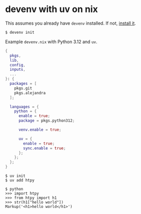 # devenv with uv on nix

This assumes you already have `devenv` installed. If not, [install it](https://devenv.sh/getting-started/).

```shell
$ devenv init
```

Example `devenv.nix` with Python 3.12 and `uv`.

```nix
{
  pkgs,
  lib,
  config,
  inputs,
  ...
}: {
  packages = [
    pkgs.git
    pkgs.alejandra
  ];

  languages = {
    python = {
      enable = true;
      package = pkgs.python312;

      venv.enable = true;

      uv = {
        enable = true;
        sync.enable = true;
      };
    };
  };
}
```

```shell
$ uv init
$ uv add htpy
```

```shell
$ python
>>> import htpy
>>> from htpy import h1
>>> str(h1["hello world"])
Markup('<h1>hello world</h1>')
```
